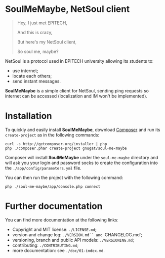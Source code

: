 # SoulMeMaybe, NetSoul client

> Hey, I just met EPITECH,
>
> And this is crazy,
>
> But here's my NetSoul client,
>
> So soul me, maybe?

NetSoul is a protocol used in EPITECH university allowing its students to:

* use internet;
* locate each others;
* send instant messages.

**SoulMeMaybe** is a simple client for NetSoul, sending ping requests so
internet can be accessed (localization and IM won't be implemented).

# Installation

To quickly and easily install **SoulMeMaybe**, download
[Composer](http://getcomposer.org/) and run its `create-project` as in the
following commands:

    curl -s http://getcomposer.org/installer | php
    php ./composer.phar create-project gnugat/soul-me-maybe

Composer will install **SoulMeMaybe** under the `soul-me-maybe` directory and
will ask you your login and password socks to create the configuration into
the `./app/config/parameters.yml` file.

You can then run the project with the following command:

    php ./soul-me-maybe/app/console.php connect

# Further documentation

You can find more documentation at the following links:

* Copyright and MIT license: `./LICENSE.md`;
* version and change log: `./VERSION.md`` and `CHANGELOG.md`;
* versioning, branch and public API models: `./VERSIONING.md`;
* contributing: `./CONTRIBUTING.md`;
* more documentation: see `./doc/01-index.md`.
